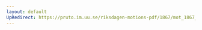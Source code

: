 ```yaml
---
layout: default
UpRedirect: https://pruto.im.uu.se/riksdagen-motions-pdf/1867/mot_1867__ak__139/mot_1867__ak__139-001.pdf
---
```


